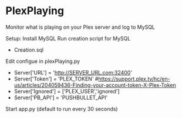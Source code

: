 # PlexPlaying
Monitor what is playing on your Plex server and log to MySQL

Setup:
Install MySQL
Run creation script for MySQL
  - Creation.sql

Edit configue in plexPlaying.py
  - Server['URL'] = 'http://SERVER_URL.com:32400'
  - Server['Token'] = 'PLEX_TOKEN' #https://support.plex.tv/hc/en-us/articles/204059436-Finding-your-account-token-X-Plex-Token
  - Server['Ignored'] = ['PLEX_USER','ignored']
  - Server['PB_API'] = 'PUSHBULLET_API'

Start app.py (default to run every 30 seconds)
